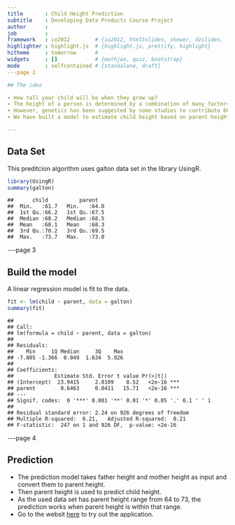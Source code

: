```yaml
---
title       : Child Height Prediction
subtitle    : Developing Data Products Course Project
author      : 
job         : 
framework   : io2012        # {io2012, html5slides, shower, dzslides, ...}
highlighter : highlight.js  # {highlight.js, prettify, highlight}
hitheme     : tomorrow      # 
widgets     : []            # {mathjax, quiz, bootstrap}
mode        : selfcontained # {standalone, draft}
---page 2

## The idea

- How tall your child will be when they grow up?
- The height of a person is determined by a combination of many factors, such as genetics, nutrition, etc. 
- However, genetics has been suggested by some studies to contribute 60%-80% to a person's height.
- We have built a model to estimate child height based on parent height.

---
```

## Data Set

This preditcion algorithm uses galton data set in the library UsingR. 

```r
library(UsingR)
summary(galton)
```

```
##      child          parent    
##  Min.   :61.7   Min.   :64.0  
##  1st Qu.:66.2   1st Qu.:67.5  
##  Median :68.2   Median :68.5  
##  Mean   :68.1   Mean   :68.3  
##  3rd Qu.:70.2   3rd Qu.:69.5  
##  Max.   :73.7   Max.   :73.0
```


---page 3
## Build the model

A linear regression model is fit to the data.

```r
fit <- lm(child ~ parent, data = galton)
summary(fit)
```

```
## 
## Call:
## lm(formula = child ~ parent, data = galton)
## 
## Residuals:
##    Min     1Q Median     3Q    Max 
## -7.805 -1.366  0.049  1.634  5.926 
## 
## Coefficients:
##             Estimate Std. Error t value Pr(>|t|)    
## (Intercept)  23.9415     2.8109    8.52   <2e-16 ***
## parent        0.6463     0.0411   15.71   <2e-16 ***
## ---
## Signif. codes:  0 '***' 0.001 '**' 0.01 '*' 0.05 '.' 0.1 ' ' 1
## 
## Residual standard error: 2.24 on 926 degrees of freedom
## Multiple R-squared:  0.21,	Adjusted R-squared:  0.21 
## F-statistic:  247 on 1 and 926 DF,  p-value: <2e-16
```



---page 4
## Prediction

- The prediction model takes father height and mother height as input and convert them to parent height. 
- Then parent height is used to predict child height.
- As the used data set has parent height range from 64 to 73, the prediction works when parent height is within that range.
- Go to the websit [here](https://karenlyz.shinyapps.io/HW_Project/) to try out the application.


